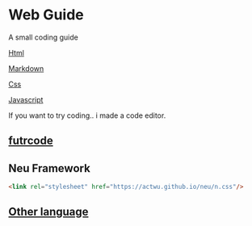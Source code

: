 <link rel="stylesheet" href="https://actwu.github.io/neu/n.css"/>

# Web Guide
A small coding guide

[Html](/html.md)

[Markdown](/md.md)

[Css](/css.md)

[Javascript](/js.md)

If you want to try coding.. i made a code editor.
## [futrcode](https://actwu.github.io/code)

## Neu Framework
```html
<link rel="stylesheet" href="https://actwu.github.io/neu/n.css"/>
```

## [Other language](/other.md)
